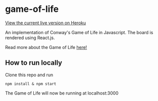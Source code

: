 # game-of-life

[View the current live version on Heroku](https://conwaylife.herokuapp.com/)

An implementation of Conway's Game of Life in Javascript. The board is rendered using React.js.

Read more about the Game of Life [here!](https://en.wikipedia.org/wiki/Conway%27s_Game_of_Life)

## How to run locally

Clone this repo and run 

```npm install & npm start```

The Game of Life will now be running at localhost:3000
